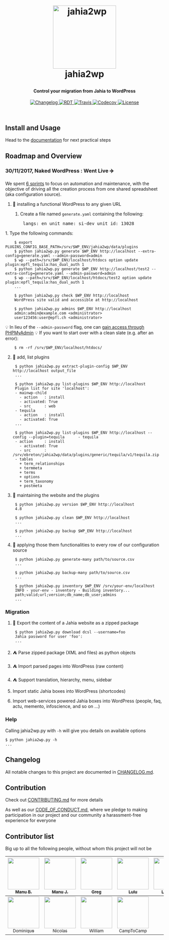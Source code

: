 <!-- markdownlint-disable -->
<h1 align="center" style="margin:1em">
  <a href="https://jahia2wp.readthedocs.org/">
    <img src="./docs/static/jahia2wp.png"
         alt="jahia2wp"
         width="200"></a>
  <br />
  jahia2wp
</h1>

<h4 align="center">
  Control your migration from Jahia to WordPress
</h4>

<p align="center">
  <a href="https://github.com/epfl-idevelop/jahia2wp/blob/master/docs/CHANGELOG.md">
    <img src="https://img.shields.io/github/release/epfl-idevelop/jahia2wp.svg"
         alt="Changelog">
  </a>
  <a href="http://jahia2wp.readthedocs.io">
    <img src="https://img.shields.io/readthedocs/jahia2wp.svg"
         alt="RDT">
  </a>
  <a href="https://travis-ci.org/epfl-idevelop/jahia2wp">
    <img src="https://travis-ci.org/epfl-idevelop/jahia2wp.svg?branch=master"
         alt="Travis">
  </a>
  <a href="https://codecov.io/gh/epfl-idevelop/jahia2wp">
    <img src="https://codecov.io/gh/epfl-idevelop/jahia2wp/branch/master/graph/badge.svg"
         alt="Codecov" />
  </a>
  <a href="https://github.com/epfl-idevelop/jahia2wp/blob/master/LICENSE">
    <img src="https://img.shields.io/badge/license-MIT-blue.svg"
         alt="License" />
  </a>
</p>
<br>

## Install and Usage

Head to the [documentation](http://jahia2wp.readthedocs.io/en/master/) for next practical steps

## Roadmap and Overview

### 30/11/2017, Naked WordPress : Went Live :airplane:

We spent [6 sprints](https://github.com/epfl-idevelop/jahia2wp/projects/1?) to focus on automation and maintenance, with the objective of driving all the creation process from one shared spreadsheet (aka configuration source).

1. :balloon: installing a functional WordPress to any given URL

   1. Create a file named `generate.yaml` containing the following:<pre>
langs: en
unit_name: si-dev
unit_id: 13028
</pre>
   1. Type the following commands:

        $ export PLUGINS_CONFIG_BASE_PATH=/srv/$WP_ENV/jahia2wp/data/plugins
        $ python jahia2wp.py generate $WP_ENV http://localhost --extra-config=generate.yaml --admin-password=admin
        $ wp --path=/srv/$WP_ENV/localhost/htdocs option update plugin:epfl_tequila:has_dual_auth 1
        $ python jahia2wp.py generate $WP_ENV http://localhost/test2 --extra-config=generate.yaml --admin-password=admin
        $ wp --path=/srv/$WP_ENV/localhost/htdocs/test2 option update plugin:epfl_tequila:has_dual_auth 1
        ...

        $ python jahia2wp.py check $WP_ENV http://localhost
        WordPress site valid and accessible at http://localhost

        $ python jahia2wp.py admins $WP_ENV http://localhost
        admin:admin@example.com <administrator>
        user123456:user@epfl.ch <administrator>

💡 In lieu of the `--admin-password` flag, one can [gain access through PHPMyAdmin](https://codex.wordpress.org/Resetting_Your_Password#Through_phpMyAdmin)
💡 If you want to start over with a clean slate (e.g. after an error):

        $ rm -rf /srv/$WP_ENV/localhost/htdocs/

2. :tada: add, list plugins

        $ python jahia2wp.py extract-plugin-config $WP_ENV http://localhost output_file
        ...

        $ python jahia2wp.py list-plugins $WP_ENV http://localhost
        Plugin list for site 'localhost':
        - mainwp-child
          - action   : install
          - activated: True
          - src      : web
        - tequila
          - action   : install
          - activated: True
        ...

        $ python jahia2wp.py list-plugins $WP_ENV http://localhost --config --plugin=tequila      - tequila
        - action     : install
          - activated: True
          - src      : /srv/ebreton/jahia2wp/data/plugins/generic/tequila/v1/tequila.zip
        - tables
          + term_relationships
          + termmeta
          + terms
          + options
          + term_taxonomy
          + postmeta
        
3. :construction: maintaining the website and the plugins

        $ python jahia2wp.py version $WP_ENV http://localhost
        4.8

        $ python jahia2wp.py clean $WP_ENV http://localhost
        ...

        $ python jahia2wp.py backup $WP_ENV http://localhost
        ...

4. :champagne: applying those them functionalities to every row of our configuration source

        $ python jahia2wp.py generate-many path/to/source.csv
        ...

        $ python jahia2wp.py backup-many path/to/source.csv
        ...

        $ python jahia2wp.py inventory $WP_ENV /srv/your-env/localhost
        INFO - your-env - inventory - Building inventory...
        path;valid;url;version;db_name;db_user;admins
        ...

### Migration

1. :gift_heart: Export the content of a Jahia website as a zipped package

        $ python jahia2wp.py download dcsl --username=foo
        Jahia password for user 'foo':
        ...

1. :tent: Parse zipped package (XML and files) as python objects
1. :tent: Import parsed pages into WordPress (raw content)
1. :tent: Support translation, hierarchy, menu, sidebar
1. Import static Jahia boxes into WordPress (shortcodes)
1. Import web-services powered Jahia boxes into WordPress (people, faq, actu, memento, infoscience, and so on ...)

### Help

Calling jahia2wp.py with `-h` will give you details on available options

    $ python jahia2wp.py -h
    ...

## Changelog

All notable changes to this project are documented in [CHANGELOG.md](./docs/CHANGELOG.md).

## Contribution

Check out [CONTRIBUTING.md](./docs/CONTRIBUTING.md) for more details

As well as our [CODE_OF_CONDUCT.md](./docs/CODE_OF_CONDUCT.md), where we pledge to making participation in our project and our community a harassment-free experience for everyone

## Contributor list

Big up to all the following people, without whom this project will not be

| [<img src="https://avatars0.githubusercontent.com/u/490665?v=4s=100" width="100px;"/><br /><sub>Manu B.</sub>](https://github.com/ebreton)<br /> | [<img src="https://avatars0.githubusercontent.com/u/2668031?v=4s=100" width="100px;"/><br /><sub>Manu J. </sub>](https://github.com/jaepetto)<br /> | [<img src="https://avatars0.githubusercontent.com/u/4997224?v=4s=100" width="100px;"/><br /><sub>Greg</sub>](https://github.com/GregLeBarbar)<br /> | [<img src="https://avatars0.githubusercontent.com/u/11942430?v=4s=100" width="100px;"/><br /><sub>Lulu</sub>](https://github.com/LuluTchab)<br /> | [<img src="https://avatars0.githubusercontent.com/u/25363740?v=4s=100" width="100px;"/><br /><sub>Laurent</sub>](https://github.com/lboatto)<br /> | [<img src="https://avatars0.githubusercontent.com/u/29034311?v=4s=100" width="100px;"/><br /><sub>Luc</sub>](https://github.com/lvenries)<br /> | <br /> |
| :---: | :---: | :---: | :---: | :---: | :---: | :---: |
| [<img src="https://avatars0.githubusercontent.com/u/1629585?v=4s=100" width="100px;"/><br /><sub>Dominique</sub>](https://github.com/domq)<br /> | [<img src="https://avatars0.githubusercontent.com/u/176002?v=4s=100" width="100px;"/><br /><sub>Nicolas </sub>](https://github.com/ponsfrilus)<br /> | [<img src="https://avatars0.githubusercontent.com/u/2843501?v=4s=100" width="100px;"/><br /><sub>William </sub>](https://github.com/williambelle)<br /> | [<img src="https://avatars0.githubusercontent.com/u/28109?v=4s=100" width="100px;"/><br /><sub>CampToCamp</sub>](https://github.com/camptocamp)<br /> | <br /> | <br /> | | <br /> | <br /> |
